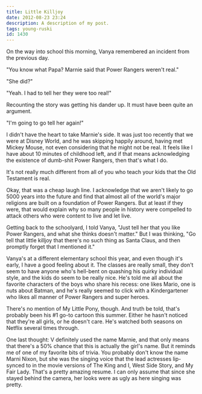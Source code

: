 ```yaml
---
title: Little Killjoy
date: 2012-08-23 23:24
description: A description of my post.
tags: young-ruski
id: 1430
---
```

On the way into school this morning, Vanya remembered an incident from the previous day.

"You know what Papa?  Marnie said that Power Rangers weren't real."

"She did?"

"Yeah.  I had to tell her they were too real!"

Recounting the story was getting his dander up.  It must have been quite an argument.

"I'm going to go tell her again!"

I didn't have the heart to take Marnie's side.  It was just too recently that we were at Disney World, and he was skipping happily around, having met Mickey Mouse, not even considering that he might not be real.  It feels like I have about 10 minutes of childhood left, and if that means acknowledging the existence of dumb-shit Power Rangers, then that's what I do.

It's not really much different from all of you who teach your kids that the Old Testament is real.

Okay, that was a cheap laugh line.  I acknowledge that we aren't likely to go 5000 years into the future and find that almost all of the world's major religions are built on a foundation of Power Rangers.  But at least if they were, that would explain why so many people in history were compelled to attack others who were content to live and let live.

Getting back to the schoolyard, I told Vanya, "Just tell her that you like Power Rangers, and what she thinks doesn't matter."  But I was thinking, "Go tell that little killjoy that there's no such thing as Santa Claus, and then promptly forget that I mentioned it."

Vanya's at a different elementary school this year, and even though it's early, I have a good feeling about it.  The classes are really small, they don't seem to have anyone who's hell-bent on quashing his quirky individual style, and the kids do seem to be really nice.  He's told me all about the favorite characters of the boys who share his recess:  one likes Mario, one is nuts about Batman, and he's really seemed to click with a Kindergartener who likes all manner of Power Rangers and super heroes.  

There's no mention of My Little Pony, though.  And truth be told, that's probably been his #1 go-to cartoon this summer.  Either he hasn't noticed that they're all girls, or he doesn't care.  He's watched both seasons on Netflix several times through. 

One last thought:  V definitely used the name Marnie, and that only means that there's a 50% chance that this is actually the girl's name.  But it reminds me of one of my favorite bits of trivia.  You probably don't know the name Marni Nixon, but she was the singing voice that the lead actresses lip-synced to in the movie versions of The King and I, West Side Story, and My Fair Lady.  That's a pretty amazing resume.  I can only assume that since she stayed behind the camera, her looks were as ugly as here singing was pretty. 



